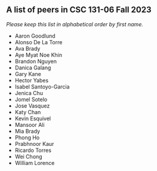 A list of peers in CSC 131-06 Fall 2023
--------------------------------------------------

*Please keep this list in alphabetical order by first name.*
* Aaron Goodlund
* Alonso De La Torre
* Ava Brady
* Aye Myat Noe Khin
* Brandon Nguyen
* Danica Galang
* Gary Kane
* Hector Yabes
* Isabel Santoyo-Garcia
* Jenica Chu
* Jomel Sotelo
* Jose Vasquez
* Katy Chan
* Kevin Esquivel
* Mansoor Ali
* Mia Brady
* Phong Ho
* Prabhnoor Kaur
* Ricardo Torres
* Wei Chong
* William Lorence
